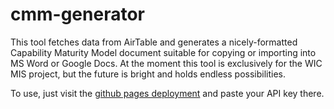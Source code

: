# cmm-generator

This tool fetches data from AirTable and generates a nicely-formatted Capability Maturity Model document suitable for copying or importing into MS Word or Google Docs. At the moment this tool is exclusively for the WIC MIS project, but the future is bright and holds endless possibilities.

To use, just visit the [github pages deployment](https://navapbc.github.io/cmm-generator/) and paste your API key there.